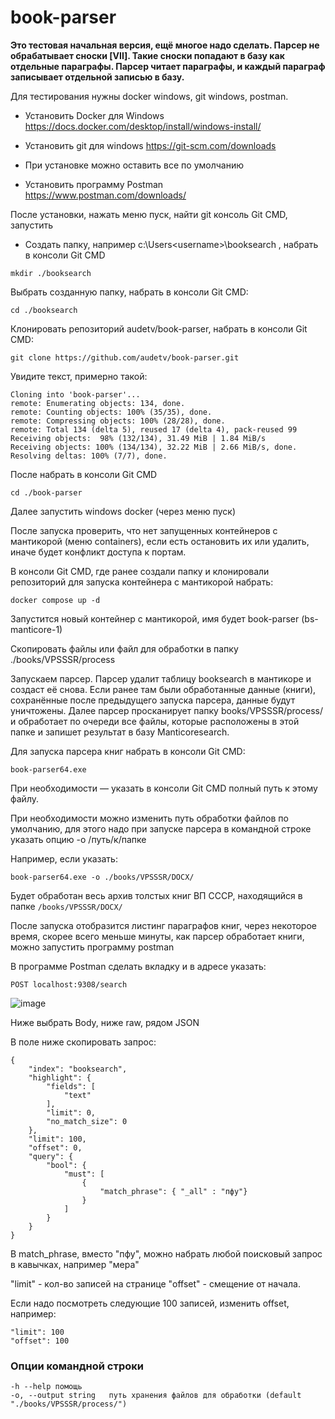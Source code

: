 # book-parser

**Это тестовая начальная версия, ещё многое надо сделать. Парсер не обрабатывает сноски [VII]. Такие сноски попадают в базу как отдельные параграфы. Парсер читает параграфы, и каждый параграф записывает отдельной записью в базу.** 

Для тестирования нужны docker windows, git windows, postman.

- Установить Docker для Windows https://docs.docker.com/desktop/install/windows-install/ 

- Установить git для windows https://git-scm.com/downloads
- При установке можно оставить все по умолчанию

- Установить программу Postman https://www.postman.com/downloads/


После установки, нажать меню пуск, найти git консоль Git CMD, запустить

- Создать папку, например c:\Users\<username>\booksearch
  , набрать в консоли Git CMD
```
mkdir ./booksearch
```

Выбрать созданную папку, набрать в консоли Git CMD: 
```
cd ./booksearch
```

Клонировать репозиторий audetv/book-parser, набрать в консоли Git CMD:
```
git clone https://github.com/audetv/book-parser.git
```
Увидите текст, примерно такой:
```
Cloning into 'book-parser'...
remote: Enumerating objects: 134, done.
remote: Counting objects: 100% (35/35), done.
remote: Compressing objects: 100% (28/28), done.
remote: Total 134 (delta 5), reused 17 (delta 4), pack-reused 99
Receiving objects:  98% (132/134), 31.49 MiB | 1.84 MiB/s
Receiving objects: 100% (134/134), 32.22 MiB | 2.66 MiB/s, done.
Resolving deltas: 100% (7/7), done.
```

После набрать в консоли Git CMD
```
cd ./book-parser
```

Далее запустить windows docker (через меню пуск)

После запуска проверить, что нет запущенных контейнеров с мантикорой (меню containers), если есть остановить их или удалить, иначе будет конфликт доступа к портам.

В консоли Git CMD, где ранее создали папку и клонировали репозиторий для запуска контейнера с мантикорой набрать:

```
docker compose up -d
```

Запустится новый контейнер с мантикорой, имя будет book-parser (bs-manticore-1)

Скопировать файлы или файл для обработки в папку ./books/VPSSSR/process

Запускаем парсер. Парсер удалит таблицу booksearch в мантикоре и создаст её снова. Если ранее там были обработанные данные (книги), сохранённые после предыдущего запуска парсера, данные будут уничтожены. Далее парсер просканирует папку books/VPSSSR/process/ и обработает по очереди все файлы, которые расположены в этой папке и запишет результат в базу Manticoresearch.

Для запуска парсера книг набрать в консоли Git CMD:

```
book-parser64.exe
```
При необходимости — указать в консоли Git CMD полный путь к этому файлу.

При необходимости можно изменить путь обработки файлов по умолчанию, для этого надо при запуске парсера в командной строке указать опцию -o /путь/к/папке

Например, если указать:
```
book-parser64.exe -o ./books/VPSSSR/DOCX/
```
Будет обработан весь архив толстых книг ВП СССР, находящийся в папке `/books/VPSSSR/DOCX/`

После запуска отобразится листинг параграфов книг, через некоторое время, скорее всего меньше минуты, как парсер обработает книги, можно запустить программу postman

В программе Postman сделать вкладку и в адресе указать:
```
POST localhost:9308/search
```
![image](https://github.com/audetv/book-parser/assets/129882753/aad0a4c2-e213-46ac-a615-4ac98a8a7f82)


Ниже выбрать Body, ниже raw, рядом JSON

В поле ниже скопировать запрос:

```
{
    "index": "booksearch",
    "highlight": {
        "fields": [
            "text"
        ],
        "limit": 0,
        "no_match_size": 0
    },
    "limit": 100,
    "offset": 0,
    "query": {
        "bool": {
            "must": [
                {
                    "match_phrase": { "_all" : "пфу"}
                }
            ]
        }
    }
}
```
В match_phrase, вместо "пфу", можно набрать любой поисковый запрос в кавычках, например "мера"

"limit" - кол-во записей на странице
"offset" - смещение от начала.

Если надо посмотреть следующие 100 записей, изменить offset, например:
```
"limit": 100
"offset": 100
```

### Опции командной строки

```
-h --help помощь
-o, --output string   путь хранения файлов для обработки (default "./books/VPSSSR/process/")
```
